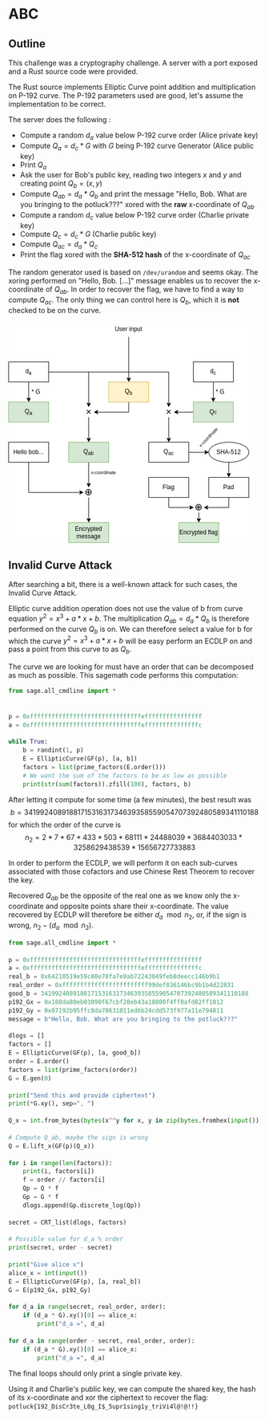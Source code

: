 ABC
===

## Outline
This challenge was a cryptography challenge. A server with a port exposed and a Rust source code were provided.

The Rust source implements Elliptic Curve point addition and multiplication on P-192 curve. The P-192 parameters used are good, let's assume the implementation to be correct.

The server does the following :
- Compute a random $d_a$ value below P-192 curve order (Alice private key)
- Compute $Q_a = d_c * G$ with $G$ being P-192 curve Generator (Alice public key)
- Print $Q_a$
- Ask the user for Bob's public key, reading two integers $x$ and $y$ and creating point $Q_b = (x, y)$
- Compute $Q_{ab} = d_a * Q_b$ and print the message "Hello, Bob. What are you bringing to the potluck???" xored with the __raw__ x-coordinate of $Q_{ab}$
- Compute a random $d_c$ value below P-192 curve order (Charlie private key)
- Compute $Q_c = d_c * G$ (Charlie public key)
- Compute $Q_{ac} = d_a * Q_c$
- Print the flag xored with the __SHA-512 hash__ of the x-coordinate of $Q_{ac}$

The random generator used is based on `/dev/urandom` and seems okay.
The xoring performed on "Hello, Bob. [...]" message enables us to recover the x-coordinate of $Q_{ab}$.
In order to recover the flag, we have to find a way to compute $Q_{ac}$. The only thing we can control here is $Q_b$, which it is __not__ checked to be on the curve.

![Alt text](abc.png)

## Invalid Curve Attack
After searching a bit, there is a well-known attack for such cases, the Invalid Curve Attack.

Elliptic curve addition operation does not use the value of b from curve equation $y^2 = x^3 + a*x + b$. The multiplication $Q_{ab} = d_a * Q_b$ is therefore performed on the curve $Q_b$ is on. We can therefore select a value for b for which the curve $y^2 = x^3 + a*x + b$ will be easy perform an ECDLP on and pass a point from this curve to as $Q_b$.

The curve we are looking for must have an order that can be decomposed as much as possible.
This sagemath code performs this computation:

```python
from sage.all_cmdline import *


p = 0xfffffffffffffffffffffffffffffffeffffffffffffffff
a = 0xfffffffffffffffffffffffffffffffefffffffffffffffc

while True:
    b = randint(1, p)
    E = EllipticCurve(GF(p), [a, b])
    factors = list(prime_factors(E.order()))
    # We want the sum of the factors to be as low as possible
    print(str(sum(factors)).zfill(100), factors, b)
```

After letting it compute for some time (a few minutes), the best result was $$b = 3419924089188171531631734639358559054707392480589341110188$$ for which the order of the curve is $$n_2 = 2 * 7 * 67 * 433 * 503 * 68111 * 24488039 * 3684403033 * 3258629438539 * 15656727733883$$

In order to perform the ECDLP, we will perform it on each sub-curves associated with those cofactors and use Chinese Rest Theorem to recover the key.

Recovered $Q_{ab}$ be the opposite of the real one as we know only the x-coordinate and opposite points share their x-coordinate.
The value recovered by ECDLP will therefore be either $d_a \mod n_2$, or, if the sign is wrong, $n_2 - (d_a \mod n_2)$.

```python
from sage.all_cmdline import *

p = 0xfffffffffffffffffffffffffffffffeffffffffffffffff
a = 0xfffffffffffffffffffffffffffffffefffffffffffffffc
real_b = 0x64210519e59c80e70fa7e9ab72243049feb8deecc146b9b1
real_order = 0xffffffffffffffffffffffff99def836146bc9b1b4d22831
good_b = 3419924089188171531631734639358559054707392480589341110188
p192_Gx = 0x188da80eb03090f67cbf20eb43a18800f4ff0afd82ff1012
p192_Gy = 0x07192b95ffc8da78631011ed6b24cdd573f977a11e794811
message = b"Hello, Bob. What are you bringing to the potluck???"

dlogs = []
factors = []
E = EllipticCurve(GF(p), [a, good_b])
order = E.order()
factors = list(prime_factors(order))
G = E.gen(0)

print("Send this and provide ciphertext")
print(*G.xy(), sep=", ")

Q_x = int.from_bytes(bytes(x^^y for x, y in zip(bytes.fromhex(input()), message))[:24], "little")

# Compute Q_ab, maybe the sign is wrong
Q = E.lift_x(GF(p)(Q_x))

for i in range(len(factors)):
    print(i, factors[i])
    f = order // factors[i]
    Qp = Q * f
    Gp = G * f
    dlogs.append(Gp.discrete_log(Qp))

secret = CRT_list(dlogs, factors)

# Possible value for d_a % order
print(secret, order - secret)

print("Give alice x")
alice_x = int(input())
E = EllipticCurve(GF(p), [a, real_b])
G = E(p192_Gx, p192_Gy)

for d_a in range(secret, real_order, order):
    if (d_a * G).xy()[0] == alice_x:
        print("d_a =", d_a)

for d_a in range(order - secret, real_order, order):
    if (d_a * G).xy()[0] == alice_x:
        print("d_a =", d_a)
```

The final loops should only print a single private key.

Using it and Charlie's public key, we can compute the shared key, the hash of its x-coordinate and xor the ciphertext to recover the flag: `potluck{192_DisCr3te_L0g_I$_5upr1sing1y_triVi4l@!@!!}` 
